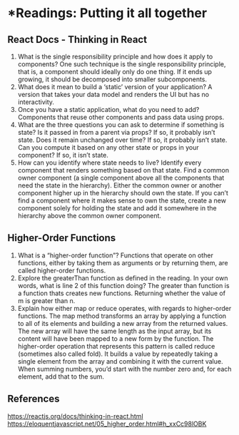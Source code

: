 # *Readings: Putting it all together

## React Docs - Thinking in React

1. What is the single responsibility principle and how does it apply to components? One such technique is the single responsibility principle, that is, a component should ideally only do one thing. If it ends up growing, it should be decomposed into smaller subcomponents.
2. What does it mean to build a ‘static’ version of your application?  A version that takes your data model and renders the UI but has no interactivity.
3. Once you have a static application, what do you need to add? Components that reuse other components and pass data using props.
4. What are the three questions you can ask to determine if something is state? Is it passed in from a parent via props? If so, it probably isn’t state. Does it remain unchanged over time? If so, it probably isn’t state. Can you compute it based on any other state or props in your component? If so, it isn’t state.
5. How can you identify where state needs to live? Identify every component that renders something based on that state.
Find a common owner component (a single component above all the components that need the state in the hierarchy).
Either the common owner or another component higher up in the hierarchy should own the state.
If you can’t find a component where it makes sense to own the state, create a new component solely for holding the state and add it somewhere in the hierarchy above the common owner component.


## Higher-Order Functions

1. What is a “higher-order function”? Functions that operate on other functions, either by taking them as arguments or by returning them, are called higher-order functions. 
2. Explore the greaterThan function as defined in the reading. In your own words, what is line 2 of this function doing? The greater than function is a function thats creates new functions. Returning whether the value of m is greater than n.
3. Explain how either map or reduce operates, with regards to higher-order functions. The map method transforms an array by applying a function to all of its elements and building a new array from the returned values. The new array will have the same length as the input array, but its content will have been mapped to a new form by the function. The higher-order operation that represents this pattern is called reduce (sometimes also called fold). It builds a value by repeatedly taking a single element from the array and combining it with the current value. When summing numbers, you’d start with the number zero and, for each element, add that to the sum.

## References
https://reactjs.org/docs/thinking-in-react.html
https://eloquentjavascript.net/05_higher_order.html#h_xxCc98lOBK
